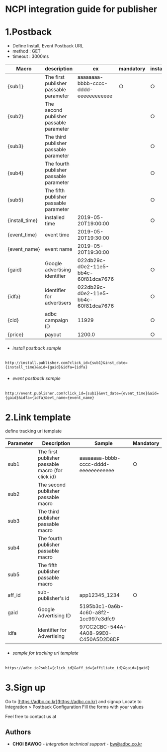 # NCPI integration guide for publisher

# 1.Postback

- Define Install, Event Postback URL
- method : GET
- timeout : 3000ms


| Macro | description | ex | mandatory | install | event |
| ------ | ------ | ------ | ------ | ------ | ------ |
| {sub1} | The first publisher passable parameter | aaaaaaaa-bbbb-cccc-dddd-eeeeeeeeeeee | ○ | ○ |  ○|
| {sub2} | The second publisher passable parameter |  |  | ○ |  ○|
| {sub3} | The third publisher passable parameter |  |  | ○ |  ○|
| {sub4} | The fourth publisher passable parameter |  |  | ○ |  ○|
| {sub5} | The fifth publisher passable parameter |  |  | ○ |  ○|
| {install_time} | installed time | 2019-05-20T19:00:00 |  | ○ |  |
| {event_time} | event time | 2019-05-20T19:30:00 |  |  | ○ |
| {event_name} | event name | 2019-05-20T19:30:00 |  |  | ○ |
| {gaid} | Google advertising identifier | 022db29c-d0e2-11e5-bb4c-60f81dca7676 |  | ○ |  ○|
| {idfa} | identifier for advertisers | 022db29c-d0e2-11e5-bb4c-60f81dca7676 |  | ○ |  ○|
| {cid} | adbc campaign ID | 11929 |  | ○ |  ○|
| {price} | payout | 1200.0 |  | ○ |  ○|


- ###### install postback sample
```
http://install.publisher.com?click_id={sub1}&inst_date={install_time}&aid={gaid}&idfa={idfa}
```
- ###### event postback sample
```
http://event.publisher.com?click_id={sub1}&evt_date={event_time}&aid={gaid}&idfa={idfa}&evt_name={event_name}
```


# 2.Link template

define tracking url template

| Parameter | Description | Sample | Mandatory |
| ------ | ------ | ------ | ------ |
| sub1 | The first publisher passable macro (for click id) | aaaaaaaa-bbbb-cccc-dddd-eeeeeeeeeeee | ○ | 
| sub2 | The second publisher passable macro |  |  |
| sub3 | The third publisher passable macro |  |  |
| sub4 | The fourth publisher passable macro |  |  |
| sub5 | The fifth publisher passable macro |  |  |
| aff_id | sub-publisher's id | app12345_1234 | ○ |
| gaid | Google Advertising ID | 5195b3c1-0a6b-4c60-a8f2-1cc997e3dfc9 |  |
| idfa | Identifier for Advertising | 97CC2CBC-544A-4A08-99E0-C450A5D2D8DF |  | 

- ###### sample for tracking url template
```
https://adbc.io?sub1={click_id}&aff_id={affiliate_id}&gaid={gaid}
```

# 3.Sign up

Go to [https://adbc.co.kr](https://adbc.co.kr) and signup 
Locate to Integration > Postback Configuration
Fill the forms with your values



Feel free to contact us at

## Authors

* **CHOI BAWOO** - *Integration technical support* - bw@adbc.co.kr





